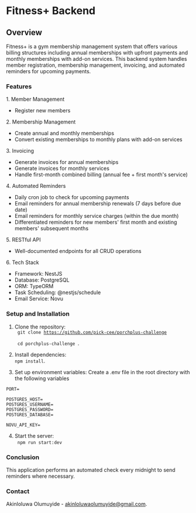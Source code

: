 # Fitness+ Backend

## Overview

Fitness+ is a gym membership management system that offers various billing structures including annual memberships with upfront payments and monthly memberships with add-on services. This backend system handles member registration, membership management, invoicing, and automated reminders for upcoming payments.

### Features

<dl> 1. Member Management

-   Register new members
</dl>

<dl> 2. Membership Management

-   Create annual and monthly memberships
-   Convert existing memberships to monthly plans with add-on services
</dl>

<dl>3. Invoicing

-   Generate invoices for annual memberships
-   Generate invoices for monthly services
-   Handle first-month combined billing (annual fee + first month's service)
</dl>
<dl>4. Automated Reminders

-   Daily cron job to check for upcoming payments
-   Email reminders for annual membership renewals (7 days before due date)
-   Email reminders for monthly service charges (within the due month)
-   Differentiated reminders for new members' first month and existing members' subsequent months
</dl>
<dl>5. RESTful API

-   Well-documented endpoints for all CRUD operations
</dl>
<dl>6. Tech Stack

-   Framework: NestJS
-   Database: PostgreSQL
-   ORM: TypeORM
-   Task Scheduling: @nestjs/schedule
-   Email Service: Novu
</dl>

### Setup and Installation

1. Clone the repository: <br>
   <code>
   git clone https://github.com/pick-cee/porchplus-challenge
   <br>
   cd porchplus-challenge
   </code>.

2. Install dependencies:<br>
   <code>npm install</code>.

3. Set up environment variables: Create a .env file in the root directory with the following variables<br>

```
PORT=

POSTGRES_HOST=
POSTGRES_USERNAME=
POSTGRES_PASSWORD=
POSTGRES_DATABASE=

NOVU_API_KEY=
```

4. Start the server: <br>
   <code> npm run start:dev</code>

### Conclusion

This application performs an automated check every midnight to send reminders where necessary.

### Contact

Akinloluwa Olumuyide - <email>akinloluwaolumuyide@gmail.com</email>.
